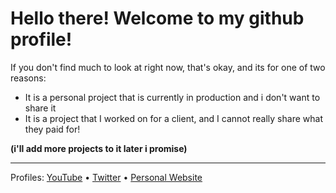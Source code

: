 # Hello there! Welcome to my github profile!

If you don't find much to look at right now, that's okay, and its for one of two reasons:
* It is a personal project that is currently in production and i don't want to share it
* It is a project that I worked on for a client, and I cannot really share what they paid for!
  
**(i'll add more projects to it later i promise)**
<footer>

  
---

Profiles:
[YouTube](https://www.youtube.com/channel/UCXmvw0EYfTr4m6XsMrqbfrQ) &bull; [Twitter](https://twitter.com/Jupi205) &bull; [Personal Website](https://jupi.dev/)

</footer>
